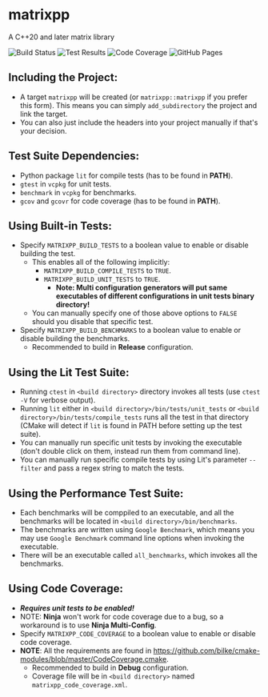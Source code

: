 # matrixpp
A C++20 and later matrix library

![Build Status](https://img.shields.io/azure-devops/build/samestimable2016/matrixpp/2/main?label=%F0%9F%94%A8%20Build%20Status) ![Test Results](https://img.shields.io/azure-devops/tests/samestimable2016/matrixpp/2/main?label=%F0%9F%A7%AA%20Test%20Results) ![Code Coverage](https://img.shields.io/azure-devops/coverage/samestimable2016/matrixpp/2/main?label=%F0%9F%93%B6%20Code%20Coverage) ![GitHub Pages](https://img.shields.io/github/deployments/sam20908/matrixpp/github-pages?label=%F0%9F%9A%80%20GitHub%20Pages)

## Including the Project:
- A target `matrixpp` will be created (or `matrixpp::matrixpp` if you prefer this form). This means you can simply `add_subdirectory` the project and link the target.
- You can also just include the headers into your project manually if that's your decision.

## Test Suite Dependencies:
- Python package `lit` for compile tests (has to be found in **PATH**).
- `gtest` in `vcpkg` for unit tests.
- `benchmark` in `vcpkg` for benchmarks.
- `gcov` and `gcovr` for code coverage (has to be found in **PATH**).

## Using Built-in Tests:
- Specify `MATRIXPP_BUILD_TESTS` to a boolean value to enable or disable building the test.
    - This enables all of the following implicitly:
        - `MATRIXPP_BUILD_COMPILE_TESTS` to `TRUE`.
        - `MATRIXPP_BUILD_UNIT_TESTS` to `TRUE`.
            - **Note: Multi configuration generators will put same executables of different configurations in unit tests binary directory!**
    - You can manually specify one of those above options to `FALSE` should you disable that specific test.
- Specify `MATRIXPP_BUILD_BENCHMARKS` to a boolean value to enable or disable building the benchmarks.
    - Recommended to build in **Release** configuration.

## Using the Lit Test Suite:
- Running `ctest` in `<build directory>` directory invokes all tests (use `ctest -V` for verbose output).
- Running `lit` either in `<build directory>/bin/tests/unit_tests` or `<build directory>/bin/tests/compile_tests` runs all the test in that directory (CMake will detect if `lit` is found in PATH before setting up the test suite).
- You can manually run specific unit tests by invoking the executable (don't double click on them, instead run them from command line).
- You can manually run specific compile tests by using Lit's parameter `--filter` and pass a regex string to match the tests.

## Using the Performance Test Suite:
- Each benchmarks will be comppiled to an executable, and all the benchmarks will be located in `<build directory>/bin/benchmarks`.
- The benchmarks are written using `Google Benchmark`, which means you may use `Google Benchmark` command line options when invoking the executable.
- There will be an executable called `all_benchmarks`, which invokes all the benchmarks.

## Using Code Coverage:
- ***Requires unit tests to be enabled!***
- NOTE: **Ninja** won't work for code coverage due to a bug, so a workaround is to use **Ninja Multi-Config**.
- Specify `MATRIXPP_CODE_COVERAGE` to a boolean value to enable or disable code coverage.
- **NOTE**: All the requirements are found in https://github.com/bilke/cmake-modules/blob/master/CodeCoverage.cmake.
    - Recommended to build in **Debug** configuration.
    - Coverage file will be in `<build directory>` named `matrixpp_code_coverage.xml`.